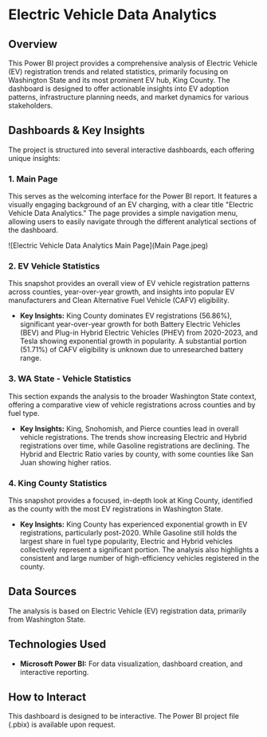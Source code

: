 # Electric Vehicle Data Analytics

## Overview

This Power BI project provides a comprehensive analysis of Electric Vehicle (EV) registration trends and related statistics, primarily focusing on Washington State and its most prominent EV hub, King County. The dashboard is designed to offer actionable insights into EV adoption patterns, infrastructure planning needs, and market dynamics for various stakeholders.

## Dashboards & Key Insights

The project is structured into several interactive dashboards, each offering unique insights:

### 1. Main Page
This serves as the welcoming interface for the Power BI report. It features a visually engaging background of an EV charging, with a clear title "Electric Vehicle Data Analytics." The page provides a simple navigation menu, allowing users to easily navigate through the different analytical sections of the dashboard.

![Electric Vehicle Data Analytics Main Page](Main Page.jpeg)

### 2. EV Vehicle Statistics
This snapshot provides an overall view of EV vehicle registration patterns across counties, year-over-year growth, and insights into popular EV manufacturers and Clean Alternative Fuel Vehicle (CAFV) eligibility.
* **Key Insights:** King County dominates EV registrations (56.86%), significant year-over-year growth for both Battery Electric Vehicles (BEV) and Plug-in Hybrid Electric Vehicles (PHEV) from 2020-2023, and Tesla showing exponential growth in popularity. A substantial portion (51.71%) of CAFV eligibility is unknown due to unresearched battery range.

### 3. WA State - Vehicle Statistics
This section expands the analysis to the broader Washington State context, offering a comparative view of vehicle registrations across counties and by fuel type.
* **Key Insights:** King, Snohomish, and Pierce counties lead in overall vehicle registrations. The trends show increasing Electric and Hybrid registrations over time, while Gasoline registrations are declining. The Hybrid and Electric Ratio varies by county, with some counties like San Juan showing higher ratios.

### 4. King County Statistics
This snapshot provides a focused, in-depth look at King County, identified as the county with the most EV registrations in Washington State.
* **Key Insights:** King County has experienced exponential growth in EV registrations, particularly post-2020. While Gasoline still holds the largest share in fuel type popularity, Electric and Hybrid vehicles collectively represent a significant portion. The analysis also highlights a consistent and large number of high-efficiency vehicles registered in the county.

## Data Sources

The analysis is based on Electric Vehicle (EV) registration data, primarily from Washington State.

## Technologies Used

* **Microsoft Power BI:** For data visualization, dashboard creation, and interactive reporting.

## How to Interact

This dashboard is designed to be interactive. The Power BI project file (.pbix) is available upon request.
